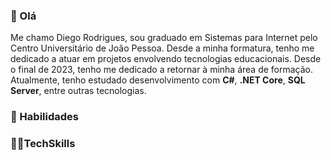### 👋 Olá 
Me chamo Diego Rodrigues, sou graduado em Sistemas para Internet pelo Centro Universitário de João Pessoa. Desde a minha formatura, tenho me dedicado a atuar em projetos envolvendo tecnologias educacionais. Desde o final de 2023, tenho me dedicado a retornar à minha área de formação. Atualmente, tenho estudado desenvolvimento com **C#**, **.NET Core**, **SQL Server**, entre outras tecnologias.
<!--
**DiegoRSilva/DiegoRSilva** is a ✨ _special_ ✨ repository because its `README.md` (this file) appears on your GitHub profile.

Here are some ideas to get you started:

- 🔭 I’m currently working on ...
- 🌱 I’m currently learning ...
- 👯 I’m looking to collaborate on ...
- 🤔 I’m looking for help with ...
- 💬 Ask me about ...
- 📫 How to reach me: ...
- 😄 Pronouns: ...
- ⚡ Fun fact: ...
-->
### :brain: Habilidades

### :man_technologist:TechSkills
